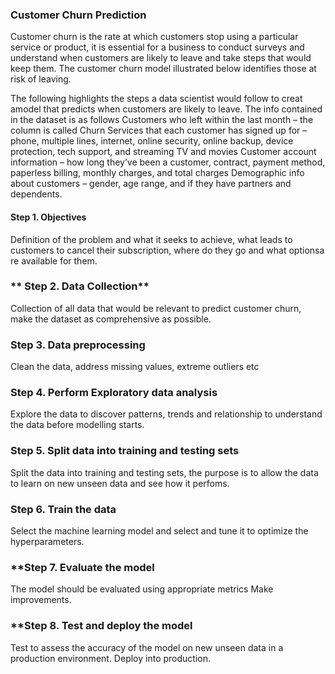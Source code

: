### **Customer Churn Prediction**
Customer churn is the rate at which customers stop using a particular service or product, it is essential for a business to conduct surveys and understand when customers are likely to leave and take steps that would keep them. The customer churn model illustrated below identifies those at risk of leaving.

The following highlights the steps a data scientist would follow to creat amodel that predicts when customers are likely to leave. The info contained in the dataset is as follows 
    Customers who left within the last month – the column is called Churn
    Services that each customer has signed up for – phone, multiple lines, internet, online security, online backup, device protection, tech support, and streaming TV and movies
    Customer account information – how long they’ve been a customer, contract, payment method, paperless billing, monthly charges, and total charges
    Demographic info about customers – gender, age range, and if they have partners and dependents.


#### **Step 1. Objectives**
Definition of the problem and what it seeks to achieve, what leads to customers to cancel their subscription, where do they go and what optionsa re available for them.

### ** Step 2. Data Collection**
Collection of all data that would be relevant to predict customer churn, make the dataset as comprehensive as possible.

### **Step 3. Data preprocessing**
Clean the data, address missing values, extreme outliers etc

### **Step 4. Perform Exploratory data analysis**
Explore the data to discover patterns, trends and relationship to understand the data before modelling starts.

### **Step 5. Split data into training and testing sets**
Split the data into training and testing sets, the purpose is to allow the data to learn on new unseen data and see how it perfoms.

### **Step 6. Train the data**
Select the machine learning model and select and tune it to optimize the hyperparameters.

### **Step 7. Evaluate the model
The model should be evaluated using appropriate metrics
Make improvements.

### **Step 8. Test and deploy the model
Test to assess the accuracy of the model on new unseen data in a production environment. Deploy into production.
